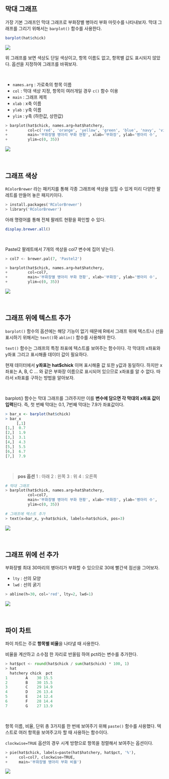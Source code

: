 ## 막대 그래프
가장 기본 그래프인 막대 그래프로 부화장별 병아리 부화 마릿수를 나타내보자. 막대 그래프를 그리기 위해서는 `barplot()` 함수를 사용한다.
```r
barplot(hat$chick)
```
![](https://velog.velcdn.com/images/ddoddo/post/aaf886bf-765d-429b-b45d-43bca5d5febd/image.png)

위 그래프를 보면 색상도 단일 색상이고, 항목 이름도 없고, 항목별 값도 표시되지 않았다. 옵션을 지정하여 그래프를 바꿔보자.

<br>

- `names.arg` : 가로축의 항목 이름
- `col` : 막대 색상 지정, 항목이 여러개일 경우 `c()` 함수 이용
- `main` : 그래프 제목
- `xlab` : x축 이름
- `ylab` : y축 이름
- `ylim` : y축 (하한값, 상한값)

```python
> barplot(hat$chick, names.arg=hat$hatchery,
+         col=c('red', 'orange', 'yellow', 'green', 'blue', 'navy', 'violet'),
+         main='부화장별 병아리 부화 현황', xlab='부화장', ylab='병아리 수',
+         ylim=c(0, 35))
```
![](https://velog.velcdn.com/images/ddoddo/post/e4bd0c78-1057-4ab0-a98d-045343192171/image.png)

<br>

## 그래프 색상
`RColorBrewer` 라는 패키지를 통해 각종 그래프에 색상을 입힐 수 있게 미리 다양한 팔레트를 만들어 놓은 패지키이다.
```python
> install.packages('RColorBrewer')
> library('RColorBrewer')
```
아래 명령어를 통해 전체 팔레트 현황을 확인할 수 있다.
```r
display.brewer.all()
```

<br>

Pastel2 팔레트에서 7개의 색상을 col7 변수에 집어 넣는다.
```python
> col7 <- brewer.pal(7, 'Pastel2')

> barplot(hat$chick, names.arg=hat$hatchery,
+         col=col7,
+         main='부화장별 병아리 부화 현황', xlab='부화장', ylab='병아리 수',
+         ylim=c(0, 35))
```
![](https://velog.velcdn.com/images/ddoddo/post/dc5ec56c-dc63-482e-9b08-b6ea133d0dc8/image.png)

<br>

## 그래프 위에 텍스트 추가
`barplot()` 함수의 옵션에는 해당 기능이 없기 때문에 R에서 그래프 위에 텍스트나 선을 표시하기 위해서는 `text()`와 `ablin()` 함수를 사용해야 한다.

`text()` 함수는 그래프의 특정 좌표에 텍스트를 보여주는 함수이다. 각 막대의 x좌표와 y좌표 그리고 표시해줄 데이터 값이 필요하다. 

현재 데이터에서 **y좌표는 hat$chick** 이며 표시해줄 값 또한 y값과 동일하다. 하지만 x좌표는 A, B, C ... 와 같은 부화장 이름으로 표시되어 있으므로 x좌표를 알 수 없다. 따라서 x좌표를 구하는 방법을 알아보자.

<br>

barplot() 함수는 막대 그래프를 그려주지만 이를 **변수에 담으면 각 막대의 x좌표 값이 입력**된다. 즉, 첫 번째 막대는 0.1, 7번째 막대는 7.9가 좌표값이다.
```r
> bar_x <- barplot(hat$chick)
> bar_x
     [,1]
[1,]  0.7
[2,]  1.9
[3,]  3.1
[4,]  4.3
[5,]  5.5
[6,]  6.7
[7,]  7.9
```

<br>

> **pos 옵션**
1 : 아래
2 : 왼쪽
3 : 위
4 : 오른쪽

```python
# 막대 그래프
> barplot(hat$chick, names.arg=hat$hatchery,
          col=col7,
          main='부화장별 병아리 부화 현황', xlab='부화장', ylab='병아리 수',
          ylim=c(0, 35))
        
# 그래프에 텍스트 추가
> text(x=bar_x, y=hat$chick, labels=hat$chick, pos=3)
```
![](https://velog.velcdn.com/images/ddoddo/post/d0a7a94d-1ce5-4667-9d27-21f0e1dc2d89/image.png)

<br>

## 그래프 위에 선 추가
부화장별 최대 30마리의 병아리가 부화할 수 있으므로 30에 빨간색 점선을 그어보자.

- `lty` : 선의 모양
- `lwd` : 선의 굵기

```python
> abline(h=30, col='red', lty=2, lwd=1)
```
![](https://velog.velcdn.com/images/ddoddo/post/6e97a3fd-09a9-48fb-b3cc-d232b708e813/image.png)

<br>

## 파이 차트
파이 차트는 주로 **항목별 비율**을 나타낼 때 사용한다.

비율을 계산하고 소수점 한 자리로 반올림 하여 pct라는 변수를 추가한다.
```python
> hat$pct <- round(hat$chick / sum(hat$chick) * 100, 1)
> hat
  hatchery chick  pct
1        A    30 15.5
2        B    30 15.5
3        C    29 14.9
4        D    26 13.4
5        E    24 12.4
6        F    28 14.4
7        G    27 13.9
```
<br>

항목 이름, 비율, 단위 총 3가지를 한 번에 보여주기 위해 `paste()` 함수를 사용했다. 텍스트로 여러 항목을 보여주고자 할 때 사용하는 함수이다.

`clockwise=TRUE` 옵션의 경우 시계 방향으로 항목을 정렬해서 보여주는 옵션이다.
```python
> pie(hat$chick, labels=paste(hat$hatchery, hat$pct, '%'),
+     col=col7, clockwise=TRUE,
+     main='부화장별 병아리 부화 비율')
```
![](https://velog.velcdn.com/images/ddoddo/post/b3ae92d5-37dd-48c7-a38b-1a79bcf1e0fe/image.png)
